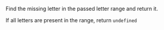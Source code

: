 Find the missing letter in the passed letter range and return it.

If all letters are present in the range, return `undefined`
